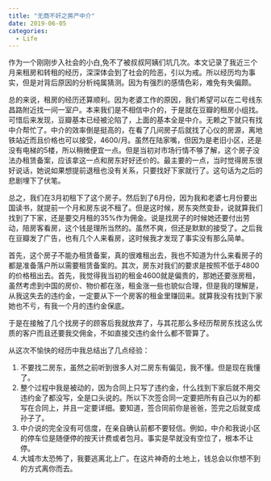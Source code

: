 ```yaml
---
title: "无商不奸之房产中介"
date: 2019-06-05
categories:
  - Life
---
```


作为一个刚刚步入社会的小白,免不了被叔叔阿姨们坑几次。本文记录了我近三个月来租房和转租的经历，深深体会到了社会的险恶，引以为戒。所以经历均为事实，但是对背后原因的分析纯属猜测。因为有强烈的感情色彩，难免有失偏颇。

总的来说，租房的经历还算顺利。因为老婆工作的原因，我们希望可以在二号线东昌路附近找一间一室户。本来我们是不相信中介的，于是就在豆瓣的租房小组找。可惜后来发现，豆瓣基本已经被沦陷了，上面的基本全是中介。无赖之下就只有找中介帮忙了。中介的效率倒是挺高的，在看了几间房子后就找了心仪的房源，离地铁站近而且价格也可以接受，4600/月。虽然在陆家嘴，但因为是老旧小区，还是没有电梯的5楼，所以稍微便宜一点。但是当初对市场行情不够了解，这个房子没法办租赁备案，应该拿这一点和房东好好还价的。最主要的一点，当时觉得房东很好说话，她说如果想提前退租也没有关系，只要找好下家就行了。这句话为之后的悲剧埋下了伏笔。

总之，我们在3月初租下了这个房子。然后到了6月份，因为我和老婆七月份要出国读书，就提前一个月和房东说不租了。但是这时候，房东突然变卦，说就算我们找到了下家，还是要交月租的35%作为佣金。说是找房子的时候她还要付出劳动，陪房客看房，这个钱是理所当然的。虽然不爽，但还是默默的接受了。之后我在豆瓣发了广告，也有几个人来看房，这时候我才发现了事实没有那么简单。

首先，这个房子不能办租赁备案，真的很难租出去，我也不知道为什么来看房子的都是准备落户所以需要租赁备案的。其次，房东对我们的要求是按照不低于4800的价格租出去。首先，我觉得我当初的租金4600就是偏贵的，那她还要涨房租，虽然考虑到中国的房价、物价都在涨，租金涨一些也貌似合理，但是我的理解是，从我这失去的违约金，一定要从下一个房客的租金里赚回来。就算我没有找到下家她也不亏，有我一个月的违约金保底。

于是在接触了几个找房子的顾客后我就放弃了，与其花那么多经历帮房东找这么优质的客户而且还要我交佣金，不如直接交违约金什么都不管算了。

从这次不愉快的经历中我总结出了几点经验：

1. 不要找二房东，虽然之前听到很多人对二房东有偏见，我不懂。但是现在我懂了。
2. 整个过程中我是被动的，因为合同上只写了违约金，什么找到下家后就不用交违约金了都没写，全是口头说的。所以下次签合同一定要把所有自己以为的都写在合同上，并且一定要详细。要知道，签合同前你是爸爸，签完之后就变成孙子了。
3. 中介说的完全没有可信度，在亲自确认前都不要轻信。例如，中介和我说小区的停车位是随便停的按天计费或者包月。事实是早就没有空位了，根本不让停。
4. 大城市太恐怖了，我要逃离北上广。在这片神奇的土地上，钱总会以你想不到的方式离你而去。

